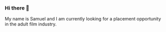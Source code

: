 ### Hi there 👋

My name is Samuel and I am currently looking for a placement opportunity in the adult film industry.
